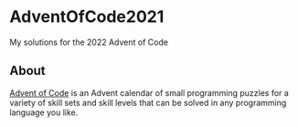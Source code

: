 # AdventOfCode2021
My solutions for the 2022 Advent of Code

## About
[Advent of Code](https://adventofcode.com/2023) is an Advent calendar of small programming puzzles for a variety of skill sets and skill levels that can be solved in any programming language you like. 